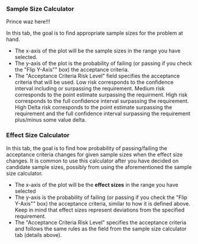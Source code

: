### Sample Size Calculator
Prince waz here!!!

In this tab, the goal is to find appropriate sample sizes for the problem at hand.

+ The x-axis of the plot will be the sample sizes in the range you have selected.
+ The y-axis of the plot is the probability of failing (or passing if you check the "Flip Y-Axis"" box) the acceptance criteria. 
+ The "Acceptance Criteria Risk Level" field specifies the acceptance criteria that will be used. Low risk corresponds to the confidence interval including or surpassing the requirement. Medium risk corresponds to the point estimate surpassing the requirment. High risk corresponds to the full confidence interval surpassing the requirement. High Delta risk corresponds to the point estimate surpassing the requirement and the full confidence interval surpassing the requirement plus/minus some value delta.


### Effect Size Calculator

In this tab, the goal is to find how probability of passing/failing the acceptance criteria changes for given sample sizes when the effect size changes.
It is common to use this calculator after you have decided on candidate sample sizes, possibly from using the aforementioned the sample size calculator.

+ The x-axis of the plot will be the **effect sizes** in the range you have selected
+ The y-axis is the probability of failing (or passing if you check the "Flip Y-Axis"" box) the acceptance criteria, similar to how it is defined above. Keep in mind that effect sizes represent deviations from the specified requirement.
+ The "Acceptance Criteria Risk Level" specifies the acceptance criteria and follows the same rules as the field from the sample size calculator tab (details above).
